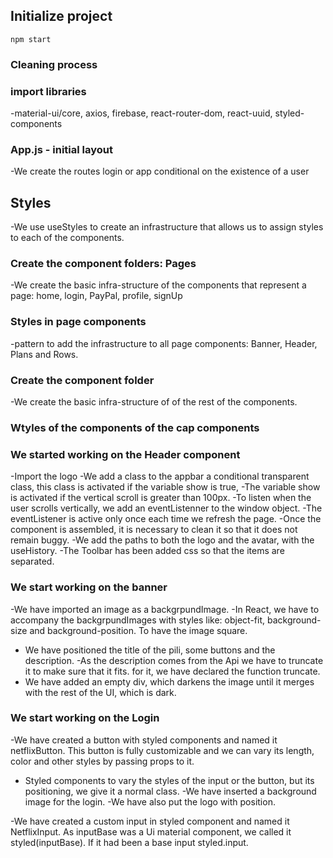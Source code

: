 ## Initialize project

 `npm start`

### Cleaning process

### import libraries

-material-ui/core, axios, firebase, react-router-dom, react-uuid, styled-components

### App.js - initial layout

-We create the routes
login or app conditional on the existence of a user

## Styles

-We use useStyles to create an infrastructure that allows us to assign styles to each of the components.

### Create the component folders: Pages

-We create the basic infra-structure of the components that represent a page: home, login, PayPal, profile, signUp

### Styles in page components

-pattern to add the infrastructure to all page components: Banner, Header, Plans and Rows.

### Create the component folder

-We create the basic infra-structure of of the rest of the components.

### Wtyles of the components of the cap components

### We started working on the Header component

-Import the logo
-We add a class to the appbar a conditional transparent class, this class is activated if the variable show is true,
-The variable show is activated if the vertical scroll is greater than 100px.
-To listen when the user scrolls vertically, we add an eventListenner to the window object.
-The eventListener is active only once each time we refresh the page.
-Once the component is assembled, it is necessary to clean it so that it does not remain buggy.
-We add the paths to both the logo and the avatar, with the useHistory.
-The Toolbar has been added css so that the items are separated.


### We start working on the banner

-We have imported an image as a backgrpundImage.
-In React, we have to accompany the backgrpundImages with styles like: object-fit, background-size and background-position. To have the image square.
- We have positioned the title of the pili, some buttons and the description.
-As the description comes from the Api we have to truncate it to make sure that it fits. for it, we have declared the function truncate.
- We have added an empty div, which darkens the image until it merges with the rest of the UI, which is dark.

### We start working on the Login

-We have created a button with styled components and named it netflixButton. This button is fully customizable and we can vary its length, color and other styles by passing props to it.
- Styled components to vary the styles of the input or the button, but its          positioning, we give it a normal class.
-We have inserted a background image for the login.
-We have also put the logo with position.

-We have created a custom input in styled component and named it NetflixInput. As inputBase was a Ui material component, we called it styled(inputBase). If it had been a base input styled.input.